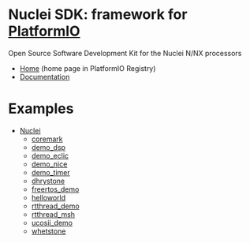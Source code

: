 
# Nuclei SDK: framework for [PlatformIO](https://platformio.org)

Open Source Software Development Kit for the Nuclei N/NX processors

* [Home](https://platformio.org/frameworks/nuclei-sdk) (home page in PlatformIO Registry)
* [Documentation](https://docs.platformio.org/page/frameworks/nuclei-sdk.html)

# Examples

- [Nuclei](https://github.com/Nuclei-Software/platform-nuclei)
  * [coremark](https://github.com/Nuclei-Software/platform-nuclei/tree/master/examples/coremark)
  * [demo_dsp](https://github.com/Nuclei-Software/platform-nuclei/tree/master/examples/demo_dsp)
  * [demo_eclic](https://github.com/Nuclei-Software/platform-nuclei/tree/master/examples/demo_eclic)
  * [demo_nice](https://github.com/Nuclei-Software/platform-nuclei/tree/master/examples/demo_nice)
  * [demo_timer](https://github.com/Nuclei-Software/platform-nuclei/tree/master/examples/demo_timer)
  * [dhrystone](https://github.com/Nuclei-Software/platform-nuclei/tree/master/examples/dhrystone)
  * [freertos_demo](https://github.com/Nuclei-Software/platform-nuclei/tree/master/examples/freertos_demo)
  * [helloworld](https://github.com/Nuclei-Software/platform-nuclei/tree/master/examples/helloworld)
  * [rtthread_demo](https://github.com/Nuclei-Software/platform-nuclei/tree/master/examples/rtthread_demo)
  * [rtthread_msh](https://github.com/Nuclei-Software/platform-nuclei/tree/master/examples/rtthread_msh)
  * [ucosii_demo](https://github.com/Nuclei-Software/platform-nuclei/tree/master/examples/ucosii_demo)
  * [whetstone](https://github.com/Nuclei-Software/platform-nuclei/tree/master/examples/whetstone)

